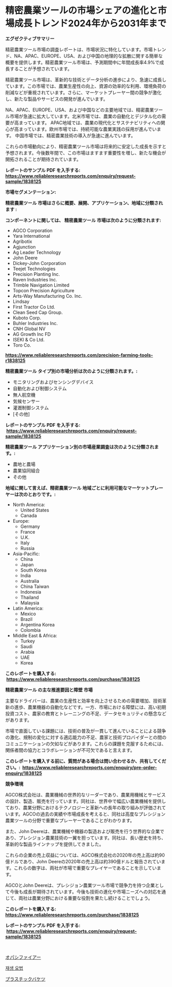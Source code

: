 <p><h1>精密農業ツールの市場シェアの進化と市場成長トレンド2024年から2031年まで</h1></p><p><strong>エグゼクティブサマリー</strong></p>
<p><p>精密農業ツール市場の調査レポートは、市場状況に特化しています。市場トレンド、NA、APAC、EUROPE、USA、および中国の地理的な拡散に関する簡単な概要を提供します。精密農業ツール市場は、予測期間中に年間成長率4.9%で成長することが予想されています。</p><p>精密農業ツール市場は、革新的な技術とデータ分析の進歩により、急速に成長しています。この市場では、農業生産性の向上、資源の効率的な利用、環境負荷の削減などが重視されています。さらに、マーケットプレーヤー間の競争が激化し、新たな製品やサービスの開発が進んでいます。</p><p>NA、APAC、EUROPE、USA、および中国などの主要地域では、精密農業ツール市場が急速に拡大しています。北米市場では、農業の自動化とデジタル化の需要が高まっています。 APAC地域では、農業の現代化とサステナビリティへの関心が高まっています。欧州市場では、持続可能な農業実践の採用が進んでいます。 中国市場では、精密農業技術の導入が急速に進んでいます。</p><p>これらの市場動向により、精密農業ツール市場は将来的に安定した成長を示すと予想されます。今後数年間で、この市場はますます重要性を増し、新たな機会が開拓されることが期待されています。</p></p>
<p><strong>レポートのサンプル PDF を入手する: <a href="https://www.reliableresearchreports.com/enquiry/request-sample/1838125">https://www.reliableresearchreports.com/enquiry/request-sample/1838125</a></strong></p>
<p><strong>市場セグメンテーション:</strong></p>
<p><strong> 精密農業ツール 市場はさらに概要、展開、アプリケーション、地域に分類されます :</strong></p>
<p><strong>コンポーネントに関しては、 精密農業ツール 市場は次のように分類されます: &nbsp;</strong></p>
<p><ul><li>AGCO Corporation</li><li>Yara International</li><li>Agribotix</li><li>Agjunction</li><li>Ag Leader Technology</li><li>John Deere</li><li>Dickey-John Corporation</li><li>Teejet Technologies</li><li>Precision Planting Inc.</li><li>Raven Industries Inc.</li><li>Trimble Navigation Limited</li><li>Topcon Precision Agriculture</li><li>Arts-Way Manufacturing Co. Inc.</li><li>Lindsay</li><li>First Tractor Co Ltd.</li><li>Clean Seed Cap Group.</li><li>Kuboto Corp.</li><li>Buhler Industries Inc.</li><li>CNH Global NV</li><li>AG Growth Inc FD</li><li>ISEKI & Co Ltd.</li><li>Toro Co.</li></ul></p>
<p><strong><a href="https://www.reliableresearchreports.com/precision-farming-tools-r1838125">https://www.reliableresearchreports.com/precision-farming-tools-r1838125</a></strong></p>
<p><strong> 精密農業ツール タイプ別の市場分析は次のように分類されます。:</strong></p>
<p><ul><li>モニタリングおよびセンシングデバイス</li><li>自動化および制御システム</li><li>無人航空機</li><li>気候センサー</li><li>灌漑制御システム</li><li>[その他]</li></ul></p>
<p><strong>レポートのサンプル PDF を入手する: &nbsp;<a href="https://www.reliableresearchreports.com/enquiry/request-sample/1838125">https://www.reliableresearchreports.com/enquiry/request-sample/1838125</a></strong></p>
<p><strong> 精密農業ツール アプリケーション別の市場産業調査は次のように分類されます。:</strong></p>
<p><ul><li>農地と農場</li><li>農業協同組合</li><li>その他</li></ul></p>
<p><strong>地域に関して言えば、精密農業ツール 地域ごとに利用可能なマーケットプレーヤーは次のとおりです。:</strong></p>
<p><ul>
    <li>
        North America:
        <ul>
            <li>United States</li>
            <li>Canada</li>
        </ul>
    </li>
    <li>
        Europe:
        <ul>
            <li>Germany</li>
            <li>France</li>
            <li>U.K.</li>
            <li>Italy</li>
            <li>Russia</li>
        </ul>
    </li>
    <li>
        Asia-Pacific:
        <ul>
            <li>China</li>
            <li>Japan</li>
            <li>South Korea</li>
            <li>India</li>
            <li>Australia</li>
            <li>China Taiwan</li>
            <li>Indonesia</li>
            <li>Thailand</li>
            <li>Malaysia</li>
        </ul>
    </li>
    <li>
        Latin America:
        <ul>
            <li>Mexico</li>
            <li>Brazil</li>
            <li>Argentina Korea</li>
            <li>Colombia</li>
        </ul>
    </li>
    <li>
        Middle East & Africa:
        <ul>
            <li>Turkey</li>
            <li>Saudi</li>
            <li>Arabia</li>
            <li>UAE</li>
            <li>Korea</li>
        </ul>
    </li>
    </ul></p>
<p><strong>このレポートを購入する: &nbsp;<a href="https://www.reliableresearchreports.com/purchase/1838125">https://www.reliableresearchreports.com/purchase/1838125</a></strong></p>
<p><strong>精密農業ツール の主な推進要因と障壁 市場</strong></p>
<p><p>主要なドライバーは、農業の生産性と効率を向上させるための需要増加、技術革新の進歩、農業機器の自動化などです。一方、市場における障壁には、高い初期投資コスト、農家の教育とトレーニングの不足、データセキュリティの懸念などがあります。</p><p>市場で直面している課題には、技術の普及が一貫して進んでいることによる競争の激化、規制の変化に対する適応能力の不足、農家と技術プロバイダーとの間のコミュニケーションの欠如などがあります。これらの課題を克服するためには、関係者間の協力とコラボレーションが不可欠であると言えます。</p></p>
<p><strong>このレポートを購入する前に、質問がある場合は問い合わせるか、共有してください。:&nbsp; <a href="https://www.reliableresearchreports.com/enquiry/pre-order-enquiry/1838125">https://www.reliableresearchreports.com/enquiry/pre-order-enquiry/1838125</a></strong></p>
<p><strong>競争環境</strong></p>
<p><p>AGCO株式会社は、農業機械の世界的なリーダーであり、農業用機械とサービスの設計、製造、販売を行っています。同社は、世界中で幅広い農業機械を提供しており、農業分野におけるテクノロジーと革新への長年の取り組みが評価されています。AGCOの過去の実績や市場成長を考えると、同社は高度なプレシジョン農業ツールの分野で重要なプレーヤーであることがわかります。</p><p>また、John Deereは、農業機械や機器の製造および販売を行う世界的な企業であり、プレシジョン農業技術の一翼を担っています。同社は、長い歴史を持ち、革新的な製品ラインナップを提供してきました。</p><p>これらの企業の売上収益については、AGCO株式会社の2020年の売上高は約90億ドルであり、John Deereの2020年の売上高は約390億ドルと報告されています。これらの数字は、両社が市場で重要なプレイヤーであることを示しています。</p><p>AGCOとJohn Deereは、プレシジョン農業ツール市場で競争力を持つ企業として今後も成長が期待されています。今後も技術の進化や市場ニーズへの対応を通じて、両社は農業分野における重要な役割を果たし続けることでしょう。</p></p>
<p><strong>このレポートを購入する: &nbsp; <a href="https://www.reliableresearchreports.com/purchase/1838125">https://www.reliableresearchreports.com/purchase/1838125</a></strong></p>
<p><strong>レポートのサンプル PDF を入手する: &nbsp;<a href="https://www.reliableresearchreports.com/enquiry/request-sample/1838125">https://www.reliableresearchreports.com/enquiry/request-sample/1838125</a></strong><strong></strong></p>
<p>&nbsp;</p>
<p><p><a href="https://medium.com/@peterpatel626/%E3%82%AA%E3%83%91%E3%82%B7%E3%83%95%E3%82%A1%E3%82%A4%E3%82%A2%E5%B8%82%E5%A0%B4%E3%81%AE%E8%A6%8F%E6%A8%A1%E3%81%AF-%E4%B8%96%E7%95%8C%E3%81%AE%E7%94%A3%E6%A5%AD%E3%81%AE%E4%B8%AD%E3%81%A7%E6%9C%80%E9%81%A9%E3%81%AA%E3%83%9E%E3%83%BC%E3%82%B1%E3%83%86%E3%82%A3%E3%83%B3%E3%82%B0%E3%83%81%E3%83%A3%E3%83%8D%E3%83%AB%E3%82%92%E7%A4%BA%E3%81%97%E3%81%A6%E3%81%84%E3%81%BE%E3%81%99-09c995e1fffe">オパシファイアー</a></p><p><a href="https://medium.com/@bubblebutt879567/%EC%9E%AC%EC%83%9D-%EC%B9%98%EB%A3%8C-%EC%8B%9C%EC%9E%A5-%EC%A0%90%EC%9C%A0%EC%9C%A8-%EC%A7%84%ED%99%94-%EB%B0%8F-%EC%8B%9C%EC%9E%A5-%EC%84%B1%EC%9E%A5-%EB%8F%99%ED%96%A5-2024-2031-3d946bc2f9a5">재생 요법</a></p><p><a href="https://medium.com/@abdulkoss2015/%E3%83%97%E3%83%A9%E3%82%B9%E3%83%81%E3%83%83%E3%82%AF%E3%83%90%E3%82%B1%E3%83%84%E5%B8%82%E5%A0%B4-%E5%B8%82%E5%A0%B4%E3%82%B7%E3%82%A7%E3%82%A2-%E5%B8%82%E5%A0%B4%E3%83%88%E3%83%AC%E3%83%B3%E3%83%89-%E3%81%8A%E3%82%88%E3%81%B3%E5%B0%86%E6%9D%A5%E3%81%AE%E6%88%90%E9%95%B7%E3%82%92%E6%8E%A2%E3%82%8B-7def006c261b">プラスチックバケツ</a></p></p>